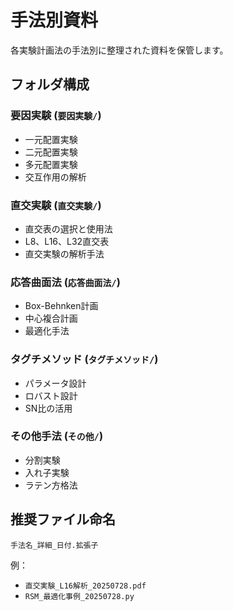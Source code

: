 # 手法別資料

各実験計画法の手法別に整理された資料を保管します。

## フォルダ構成

### 要因実験 (`要因実験/`)
- 一元配置実験
- 二元配置実験
- 多元配置実験
- 交互作用の解析

### 直交実験 (`直交実験/`)
- 直交表の選択と使用法
- L8、L16、L32直交表
- 直交実験の解析手法

### 応答曲面法 (`応答曲面法/`)
- Box-Behnken計画
- 中心複合計画
- 最適化手法

### タグチメソッド (`タグチメソッド/`)
- パラメータ設計
- ロバスト設計
- SN比の活用

### その他手法 (`その他/`)
- 分割実験
- 入れ子実験
- ラテン方格法

## 推奨ファイル命名

`手法名_詳細_日付.拡張子`

例：
- `直交実験_L16解析_20250728.pdf`
- `RSM_最適化事例_20250728.py`